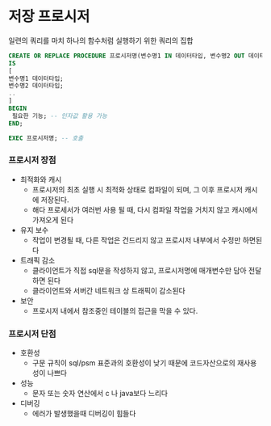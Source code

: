# 저장 프로시저

일련의 쿼리를 마치 하나의 함수처럼 실행하기 위한 쿼리의 집합 

```sql
CREATE OR REPLACE PROCEDURE 프로시저명(변수명1 IN 데이터타입, 변수명2 OUT 데이터타입) -- 인자 값은 필수 아님
IS
[
변수명1 데이터타입;
변수명2 데이터타입;
..
]
BEGIN
 필요한 기능; -- 인자값 활용 가능
END;

EXEC 프로시저명; -- 호출
```

### 프로시저 장점

- 최적화와 캐시
    - 프로시저의 최초 실행 시 최적화 상태로 컴파일이 되며, 그 이후 프로시저 캐시에 저장된다.
    - 해다 프로세서가 여러번 사용 될 때, 다시 컴파일  작업을 거치지 않고 캐시에서 가져오게 된다
- 유지 보수
    - 작업이 변경될 때, 다른 작업은 건드리지 않고 프로시저 내부에서 수정만 하면된다
- 트래픽 감소
    - 클라이언트가 직접 sql문을 작성하지 않고, 프로시저명에 매개변수만 담아 전달하면 된다
    - 클라이언트와 서버간 네트워크 상 트래픽이 감소된다
- 보안
    - 프로시저 내에서 참조중인 테이블의 접근을 막을 수 있다.

### 프로시저 단점

- 호환성
    - 구문 규칙이 sql/psm 표준과의 호환성이 낮기 때문에 코드자산으로의 재사용성이 나쁘다
- 성능
    - 문자 또는  숫자 연산에서 c 나 java보다 느리다
- 디버깅
    - 에러가 발생했을때 디버깅이 힘들다
